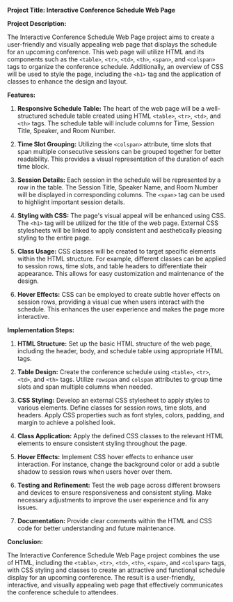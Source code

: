 **Project Title: Interactive Conference Schedule Web Page**

**Project Description:**

The Interactive Conference Schedule Web Page project aims to create a user-friendly and visually appealing web page that displays the schedule for an upcoming conference. This web page will utilize HTML and its components such as the `<table>`, `<tr>`, `<td>`, `<th>`, `<span>`, and `<colspan>` tags to organize the conference schedule. Additionally, an overview of CSS will be used to style the page, including the `<h1>` tag and the application of classes to enhance the design and layout.

**Features:**

1. **Responsive Schedule Table:** The heart of the web page will be a well-structured schedule table created using HTML `<table>`, `<tr>`, `<td>`, and `<th>` tags. The schedule table will include columns for Time, Session Title, Speaker, and Room Number.

2. **Time Slot Grouping:** Utilizing the `<colspan>` attribute, time slots that span multiple consecutive sessions can be grouped together for better readability. This provides a visual representation of the duration of each time block.

3. **Session Details:** Each session in the schedule will be represented by a row in the table. The Session Title, Speaker Name, and Room Number will be displayed in corresponding columns. The `<span>` tag can be used to highlight important session details.

4. **Styling with CSS:** The page's visual appeal will be enhanced using CSS. The `<h1>` tag will be utilized for the title of the web page. External CSS stylesheets will be linked to apply consistent and aesthetically pleasing styling to the entire page.

5. **Class Usage:** CSS classes will be created to target specific elements within the HTML structure. For example, different classes can be applied to session rows, time slots, and table headers to differentiate their appearance. This allows for easy customization and maintenance of the design.

6. **Hover Effects:** CSS can be employed to create subtle hover effects on session rows, providing a visual cue when users interact with the schedule. This enhances the user experience and makes the page more interactive.

**Implementation Steps:**

1. **HTML Structure:** Set up the basic HTML structure of the web page, including the header, body, and schedule table using appropriate HTML tags.

2. **Table Design:** Create the conference schedule using `<table>`, `<tr>`, `<td>`, and `<th>` tags. Utilize `rowspan` and `colspan` attributes to group time slots and span multiple columns when needed.

3. **CSS Styling:** Develop an external CSS stylesheet to apply styles to various elements. Define classes for session rows, time slots, and headers. Apply CSS properties such as font styles, colors, padding, and margin to achieve a polished look.

4. **Class Application:** Apply the defined CSS classes to the relevant HTML elements to ensure consistent styling throughout the page.

5. **Hover Effects:** Implement CSS hover effects to enhance user interaction. For instance, change the background color or add a subtle shadow to session rows when users hover over them.

6. **Testing and Refinement:** Test the web page across different browsers and devices to ensure responsiveness and consistent styling. Make necessary adjustments to improve the user experience and fix any issues.

7. **Documentation:** Provide clear comments within the HTML and CSS code for better understanding and future maintenance.

**Conclusion:**

The Interactive Conference Schedule Web Page project combines the use of HTML, including the `<table>`, `<tr>`, `<td>`, `<th>`, `<span>`, and `<colspan>` tags, with CSS styling and classes to create an attractive and functional schedule display for an upcoming conference. The result is a user-friendly, interactive, and visually appealing web page that effectively communicates the conference schedule to attendees.